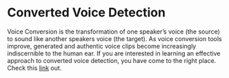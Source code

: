 # Converted Voice Detection

Voice Conversion is the transformation of one speaker’s voice (the source) to sound like another speakers voice (the target). As voice conversion tools improve, generated and authentic voice clips become increasingly indiscernible to the human ear. If you are interested in learning an effective approach to converted voice detection, you have come to the right place. Check this [link](https://github.com/ciads-ut/converted-voice-detection) out.
